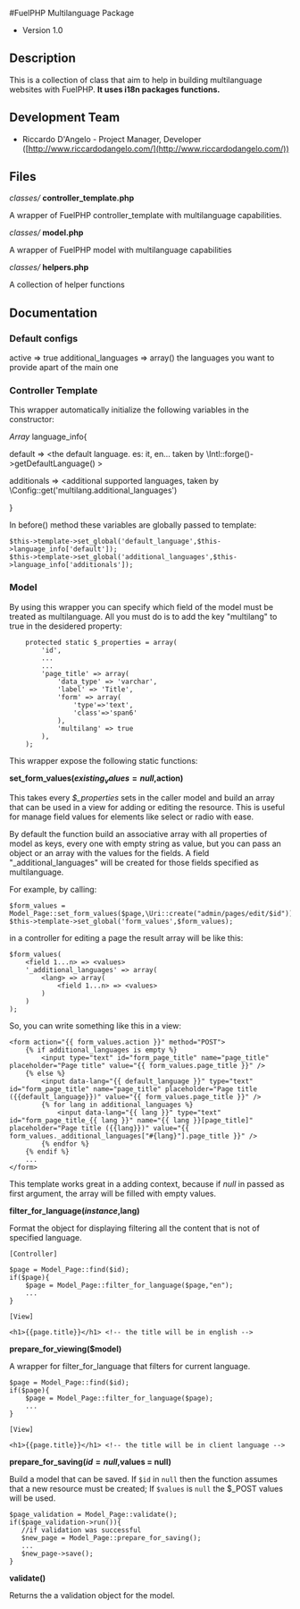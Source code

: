 #FuelPHP Multilanguage Package

* Version 1.0

## Description

This is a collection of class that aim to help in building multilanguage websites with FuelPHP. **It uses i18n packages functions.**

## Development Team

* Riccardo D'Angelo - Project Manager, Developer ([http://www.riccardodangelo.com/](http://www.riccardodangelo.com/))

## Files

*classes/* **controller_template.php**

A wrapper of FuelPHP controller_template with multilanguage capabilities.

*classes/* **model.php**

A wrapper of FuelPHP model with multilanguage capabilities

*classes/* **helpers.php**

A collection of helper functions

## Documentation

### Default configs

active => true
additional_languages => array() the languages you want to provide apart of the main one

### Controller Template

This wrapper automatically initialize the following variables in the constructor:

*Array* language_info{

 default => <the default language. es: it, en... taken by \Intl::forge()->getDefaultLanguage() >

 additionals => <additional supported languages, taken by \Config::get('multilang.additional_languages')

}

In before() method these variables are globally passed to template:

    $this->template->set_global('default_language',$this->language_info['default']);
    $this->template->set_global('additional_languages',$this->language_info['additionals']);

### Model

By using this wrapper you can specify which field of the model must be treated as multilanguage. All you must do is to add the key "multilang" to true in the desidered property:

        protected static $_properties = array(
            'id',
            ...
            ...
            'page_title' => array(
                'data_type' => 'varchar',
                'label' => 'Title',
                'form' => array(
                    'type'=>'text',
                    'class'=>'span6'
                ),
                'multilang' => true
            ),
        );

This wrapper expose the following static functions:

**set_form_values($existing_values = null,$action)**

This takes every *$_properties* sets in the caller model and build an array that can be used in a view for adding or editing the resource. This is useful for manage field values for elements like select or radio with ease.

By default the function build an associative array with all properties of model as keys, every one with empty string as value, but you can pass an object or an array with the values for the fields.
A field "_additional_languages" will be created for those fields specified as multilanguage.

For example, by calling:

    $form_values = Model_Page::set_form_values($page,\Uri::create("admin/pages/edit/$id"));
    $this->template->set_global('form_values',$form_values);

in a controller for editing a page the result array will be like this:

    $form_values(
        <field 1...n> => <values>
        '_additional_languages' => array(
            <lang> => array(
                <field 1...n> => <values>
            )
        )
    );

So, you can write something like this in a view:

    <form action="{{ form_values.action }}" method="POST">
        {% if additional_languages is empty %}
            <input type="text" id="form_page_title" name="page_title" placeholder="Page title" value="{{ form_values.page_title }}" />
        {% else %}
            <input data-lang="{{ default_language }}" type="text" id="form_page_title" name="page_title" placeholder="Page title ({{default_language}})" value="{{ form_values.page_title }}" />
            {% for lang in additional_languages %}
                <input data-lang="{{ lang }}" type="text" id="form_page_title_{{ lang }}" name="{{ lang }}[page_title]" placeholder="Page title ({{lang}})" value="{{ form_values._additional_languages["#{lang}"].page_title }}" />
            {% endfor %}
        {% endif %}
        ...
    </form>

This template works great in a adding context, because if *null* in passed as first argument, the array will be filled with empty values.

**filter_for_language($instance,$lang)**

Format the object for displaying filtering all the content that is not of specified language.

    [Controller]

    $page = Model_Page::find($id);
    if($page){
        $page = Model_Page::filter_for_language($page,"en");
        ...
    }

    [View]

    <h1>{{page.title}}</h1> <!-- the title will be in english -->

**prepare_for_viewing($model)**

A wrapper for filter_for_language that filters for current language.

    $page = Model_Page::find($id);
    if($page){
        $page = Model_Page::filter_for_language($page);
        ...
    }

    [View]

    <h1>{{page.title}}</h1> <!-- the title will be in client language -->

**prepare_for_saving($id = null,$values = null)**

Build a model that can be saved. If `$id` in `null` then the function assumes that a new resource must be created; If `$values` is `null` the $_POST values will be used.

    $page_validation = Model_Page::validate();
    if($page_validation->run()){
       //if validation was successful
       $new_page = Model_Page::prepare_for_saving();
       ...
       $new_page->save();
    }

**validate()**

Returns the a validation object for the model.















